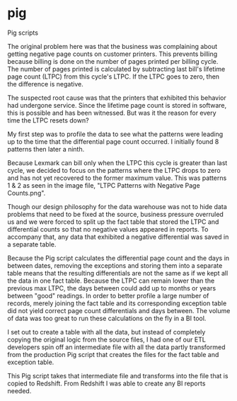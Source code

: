 # pig
Pig scripts

The original problem here was that the business was complaining about getting negative page counts on customer printers.  This prevents billing because billing is done on the number of pages printed per billing cycle.  The number of pages printed is calculated by subtracting last bill's lifetime page count (LTPC) from this cycle's LTPC.  If the LTPC goes to zero, then the difference is negative.

The suspected root cause was that the printers that exhibited this behavior had undergone service.  Since the lifetime page count is stored in software, this is possible and has been witnessed.  But was it the reason for every time the LTPC resets down?

My first step was to profile the data to see what the patterns were leading up to the time that the differential page count occurred.  I initially found 8 patterns then later a ninth.

Because Lexmark can bill only when the LTPC this cycle is greater than last cycle, we decided to focus on the patterns where the LTPC drops to zero and has not yet recovered to the former maximum value.  This was patterns 1 & 2 as seen in the image file, "LTPC Patterns with Negative Page Counts.png".

Though our design philosophy for the data warehouse was not to hide data problems that need to be fixed at the source, business pressure overruled us and we were forced to split up the fact table that stored the LTPC and differential counts so that no negative values appeared in reports.  To accompany that, any data that exhibited a negative differential was saved in a separate table.

Because the Pig script calculates the differential page count and the days in between dates, removing the exceptions and storing them into a separate table means that the resulting differentials are not the same as if we kept all the data in one fact table.  Because the LTPC can remain lower than the previous max LTPC, the days between could add up to months or years between "good" readings.  In order to better profile a large number of records, merely joining the fact table and its corresponding exception table did not yield correct page count differentials and days between.  The volume of data was too great to run these calculations on the fly in a BI tool.

I set out to create a table with all the data, but instead of completely copying the original logic from the source files, I had one of our ETL developers spin off an intermediate file with all the data partly transformed from the production Pig script that creates the files for the fact table and exception table.

This Pig script takes that intermediate file and transforms into the file that is copied to Redshift.  From Redshift I was able to create any BI reports needed.
